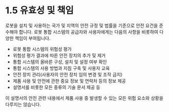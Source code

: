 ﻿# 1.5 유효성 및 책임

로봇을 설치 및 사용하는 국가 및 지역의 안전 규정 및 법률을 기준으로 안전 요건을 준수해야 합니다. 로봇 통합 시스템의 공급자와 사용자에게는 다음의 사항을 비롯하여 다양한 책임이 부여됩니다.

* 로봇 통합 시스템의 위험성 평가
* 위험성 평가 결과에 따른 안전 장치의 추가 및 제거
* 통합 시스템의 올바른 구성, 설치 및 설정 여부 확인
* 통합 시스템의 사용 방법과 지침 구축 및 사용자 교육
* 안전 장치 관리(사용자의 안전 장치 임의 변경 및 조작 금지)
* 제품 사용 및 안전에 관한 중요 정보 및 연락처 등의 정보 제공
* 설명서를 비롯한 모든 종류의 기술 문서 제공 등

이 설명서의 안전 관련 내용에서 제품 사용 중 발생할 수 있는 모든 위험 요소와 상황을 다루지는 않습니다.
